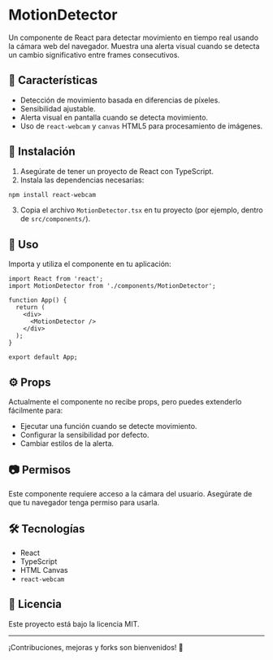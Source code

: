 
# MotionDetector

Un componente de React para detectar movimiento en tiempo real usando la cámara web del navegador. Muestra una alerta visual cuando se detecta un cambio significativo entre frames consecutivos.

## 🎥 Características

- Detección de movimiento basada en diferencias de píxeles.
- Sensibilidad ajustable.
- Alerta visual en pantalla cuando se detecta movimiento.
- Uso de `react-webcam` y `canvas` HTML5 para procesamiento de imágenes.

## 🚀 Instalación

1. Asegúrate de tener un proyecto de React con TypeScript.
2. Instala las dependencias necesarias:

```bash
npm install react-webcam
```

3. Copia el archivo `MotionDetector.tsx` en tu proyecto (por ejemplo, dentro de `src/components/`).

## 🧠 Uso

Importa y utiliza el componente en tu aplicación:

```tsx
import React from 'react';
import MotionDetector from './components/MotionDetector';

function App() {
  return (
    <div>
      <MotionDetector />
    </div>
  );
}

export default App;
```

## ⚙️ Props

Actualmente el componente no recibe props, pero puedes extenderlo fácilmente para:
- Ejecutar una función cuando se detecte movimiento.
- Configurar la sensibilidad por defecto.
- Cambiar estilos de la alerta.

## 📷 Permisos

Este componente requiere acceso a la cámara del usuario. Asegúrate de que tu navegador tenga permiso para usarla.

## 🛠 Tecnologías

- React
- TypeScript
- HTML Canvas
- `react-webcam`

## 📄 Licencia

Este proyecto está bajo la licencia MIT.

---

¡Contribuciones, mejoras y forks son bienvenidos! 🚀
